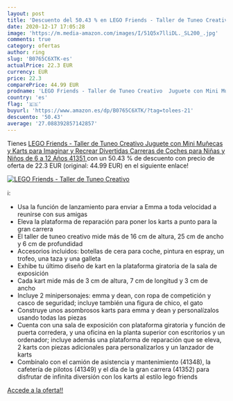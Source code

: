 ```yaml
---
layout: post
title: 'Descuento del 50.43 % en LEGO Friends - Taller de Tuneo Creativo '
date: 2020-12-17 17:05:28
image: 'https://m.media-amazon.com/images/I/51Q5x7lliDL._SL200_.jpg'
comments: true
category: ofertas
author: ring
slug: 'B0765C6XTK-es'
actualPrice: 22.3 EUR
currency: EUR
price: 22.3
comparePrice: 44.99 EUR
prodname: 'LEGO Friends - Taller de Tuneo Creativo  Juguete con Mini Muñecas y Karts para Imaginar y Recrear Divertidas Carreras de Coches  para Niñas y Niños de 6 a 12 Años  41351 '
country: 'es'
flag: '🇪🇸'
buyurl: 'https://www.amazon.es/dp/B0765C6XTK/?tag=tolees-21'
descuento: '50.43'
average: '27.088392857142857'
---
```


Tienes [LEGO Friends - Taller de Tuneo Creativo  Juguete con Mini Muñecas y Karts para Imaginar y Recrear Divertidas Carreras de Coches  para Niñas y Niños de 6 a 12 Años  41351 ](https://www.amazon.es/dp/B0765C6XTK/?tag=tolees-21) con un 50.43 % de descuento con precio de oferta de 22.3 EUR (original: 44.99 EUR) en el siguiente enlace!

[![LEGO Friends - Taller de Tuneo Creativo ](https://m.media-amazon.com/images/I/51Q5x7lliDL._SL200_.jpg)](https://www.amazon.es/dp/B0765C6XTK/?tag=tolees-21)

ℹ️:

- Usa la función de lanzamiento para enviar a Emma a toda velocidad a reunirse con sus amigas
- Eleva la plataforma de reparación para poner los karts a punto para la gran carrera
- El taller de tuneo creativo mide más de 16 cm de altura, 25 cm de ancho y 6 cm de profundidad
- Accesorios incluidos: botellas de cera para coche, pintura en espray, un trofeo, una taza y una galleta
- Exhibe tu último diseño de kart en la plataforma giratoria de la sala de exposición
- Cada kart mide más de 3 cm de altura, 7 cm de longitud y 3 cm de ancho
- Incluye 2 minipersonajes: emma y dean, con ropa de competición y casco de seguridad; incluye también una figura de chico, el gato
- Construye unos asombrosos karts para emma y dean y personalízalos usando todas las piezas
- Cuenta con una sala de exposición con plataforma giratoria y función de puerta corredera, y una oficina en la planta superior con escritorios y un ordenador; incluye además una plataforma de reparación que se eleva, 2 karts con piezas adicionales para personalizarlos y un lanzador de karts
- Combínalo con el camión de asistencia y mantenimiento (41348), la cafetería de pilotos (41349) y el día de la gran carrera (41352) para disfrutar de infinita diversión con los karts al estilo lego friends

[Accede a la oferta!!](https://www.amazon.es/dp/B0765C6XTK/?tag=tolees-21)

